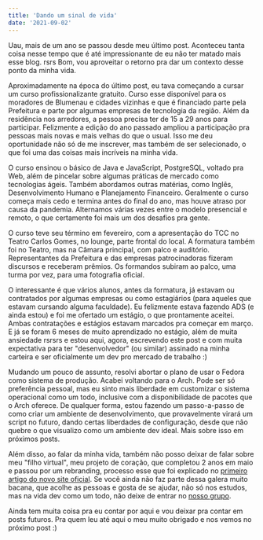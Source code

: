 ```yaml
---
title: 'Dando um sinal de vida'
date: '2021-09-02'
---
```


Uau, mais de um ano se passou desde meu último post. Aconteceu tanta coisa nesse tempo que é até impressionante de eu não ter matado mais esse blog. rsrs Bom, vou aproveitar o retorno pra dar um contexto desse ponto da minha vida.

Aproximadamente na época do último post, eu tava começando a cursar um curso profissionalizante gratuito. Curso esse disponível para os moradores de Blumenau e cidades vizinhas e que é financiado parte pela Prefeitura e parte por algumas empresas de tecnologia da região. Além da residência nos arredores, a pessoa precisa ter de 15 a 29 anos para participar. Felizmente a edição do ano passado ampliou a participação pra pessoas mais novas e mais velhas do que o usual. Isso me deu oportunidade não só de me inscrever, mas também de ser selecionado, o que foi uma das coisas mais incríveis na minha vida.

O curso ensinou o básico de Java e JavaScript, PostgreSQL, voltado pra Web, além de pincelar sobre algumas práticas de mercado como tecnologias ágeis. Também abordamos outras matérias, como Inglês, Desenvolvimento Humano e Planejamento Financeiro. Geralmente o curso começa mais cedo e termina antes do final do ano, mas houve atraso por causa da pandemia. Alternamos várias vezes entre o modelo presencial e remoto, o que certamente foi mais um dos desafios pra gente.

O curso teve seu término em fevereiro, com a apresentação do TCC no Teatro Carlos Gomes, no lounge, parte frontal do local. A formatura também foi no Teatro, mas na Câmara principal, com palco e auditório. Representantes da Prefeitura e das empresas patrocinadoras fizeram discursos e receberam prêmios. Os formandos subiram ao palco, uma turma por vez, para uma fotografia oficial.

O interessante é que vários alunos, antes da formatura, já estavam ou contratados por algumas empresas ou como estagiários (para aqueles que estavam cursando alguma faculdade). Eu felizmente estava fazendo ADS (e ainda estou) e foi me ofertado um estágio, o que prontamente aceitei. Ambas contratações e estágios estavam marcados pra começar em março. E já se foram 6 meses de muito aprendizado no estágio, além de muita ansiedade rsrsrs e estou aqui, agora, escrevendo este post e com muita expectativa para ter "desenvolvedor" (ou similar) assinado na minha carteira e ser oficialmente um dev pro mercado de trabalho :)

Mudando um pouco de assunto, resolvi abortar o plano de usar o Fedora como sistema de produção. Acabei voltando para o Arch. Pode ser só preferência pessoal, mas eu sinto mais liberdade em customizar o sistema operacional como um todo, inclusive com a disponibilidade de pacotes que o Arch oferece. De qualquer forma, estou fazendo um passo-a-passo de como criar um ambiente de desenvolvimento, que provavelmente virará um script no futuro, dando certas liberdades de configuração, desde que não quebre o que visualizo como um ambiente dev ideal. Mais sobre isso em próximos posts.

Além disso, ao falar da minha vida, também não posso deixar de falar sobre meu "filho virtual", meu projeto de coração, que completou 2 anos em maio e passou por um rebranding, processo esse que foi explicado no [primeiro artigo do novo site oficial]. Se você ainda não faz parte dessa galera muito bacana, que acolhe as pessoas e gosta de se ajudar, não só nos estudos, mas na vida dev como um todo, não deixe de entrar no [nosso grupo].

Ainda tem muita coisa pra eu contar por aqui e vou deixar pra contar em posts futuros. Pra quem leu até aqui o meu muito obrigado e nos vemos no próximo post :)


[nosso grupo]: https://t.me/DevCaminhante
[primeiro artigo do novo site oficial]: https://devcaminhante.org/posts/e-nos-tornamos-devcaminhantes
